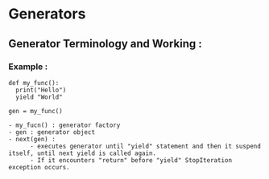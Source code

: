 # Generators

## Generator Terminology and Working :
  
  ### Example :
    
    def my_func():
      print("Hello")
      yield "World"
    
    gen = my_func()
    
    - my_fucn() : generator factory
    - gen : generator object
    - next(gen) : 
          - executes generator until "yield" statement and then it suspend itself, until next yield is called again.
          - If it encounters "return" before "yield" StopIteration exception occurs.
          
    
    
  
